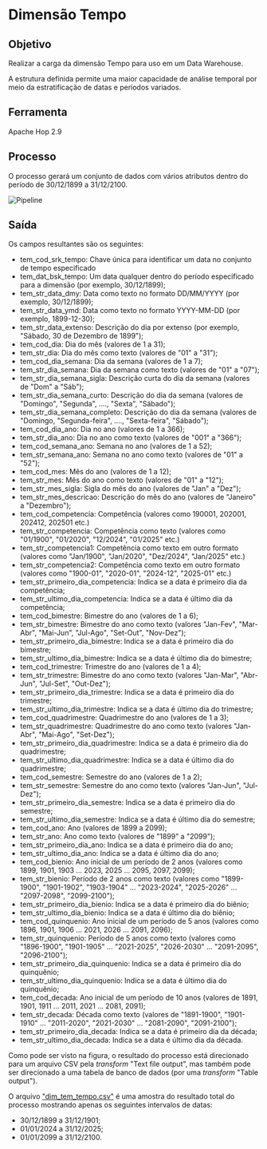 # Dimensão Tempo

## Objetivo
Realizar a carga da dimensão Tempo para uso em um Data Warehouse.

A estrutura definida permite uma maior capacidade de análise temporal por meio da estratificação de datas e períodos variados.

## Ferramenta
Apache Hop 2.9

## Processo
O processo gerará um conjunto de dados com vários atributos dentro do período de 30/12/1899 a 31/12/2100.

![Pipeline](dim_tem_tempo.png)

## Saída
Os campos resultantes são os seguintes:
- tem\_cod\_srk\_tempo: Chave única para identificar um data no conjunto de tempo especificado
- tem\_dat\_bsk\_tempo: Um data qualquer dentro do período especificado para a dimensão (por exemplo, 30/12/1899);
- tem\_str\_data\_dmy: Data como texto no formato DD/MM/YYYY (por exemplo, 30/12/1899);
- tem\_str\_data\_ymd: Data como texto no formato YYYY-MM-DD (por exemplo, 1899-12-30);
- tem\_str\_data_extenso: Descrição do dia por extenso (por exemplo, "Sábado, 30 de Dezembro de 1899");
- tem\_cod\_dia: Dia do mês (valores de 1 a 31);
- tem\_str\_dia: Dia do mês como texto (valores de "01" a "31");
- tem\_cod\_dia\_semana: Dia da semana (valores de 1 a 7);
- tem\_str\_dia\_semana: Dia da semana como texto (valores de "01" a "07");
- tem\_str\_dia\_semana_sigla: Descrição curta do dia da semana (valores de "Dom" a "Sáb");
- tem\_str\_dia\_semana_curto: Descrição do dia da semana (valores de "Domingo", "Segunda", ...., "Sexta", "Sábado");
- tem\_str\_dia\_semana_completo: Descrição do dia da semana (valores de "Domingo, "Segunda-feira", ...., "Sexta-feira", "Sábado");
- tem\_cod\_dia\_ano: Dia no ano (valores de 1 a 366);
- tem\_str\_dia\_ano: Dia no ano como texto (valores de "001" a "366");
- tem\_cod\_semana\_ano: Semana no ano (valores de 1 a 52);
- tem\_str\_semana\_ano: Semana no ano como texto (valores de "01" a "52");
- tem\_cod\_mes: Mês do ano (valores de 1 a 12);
- tem\_str\_mes: Mês do ano como texto (valores de "01" a "12");
- tem\_str\_mes_sigla: Sigla do mês do ano (valores de "Jan" a "Dez");
- tem\_str\_mes_descricao: Descrição do mês do ano (valores de "Janeiro" a "Dezembro");
- tem\_cod\_competencia: Competência (valores como 190001, 202001, 202412, 202501 etc.)
- tem\_str\_competencia: Competência como texto (valores como "01/1900", "01/2020", "12/2024", "01/2025" etc.)
- tem\_str\_competencia1: Competência como texto em outro formato (valores como "Jan/1900", "Jan/2020", "Dez/2024", "Jan/2025" etc.)
- tem\_str\_competencia2: Competência como texto em outro formato (valores como "1900-01", "2020-01", "2024-12", "2025-01" etc.)
- tem\_str\_primeiro\_dia\_competencia: Indica se a data é primeiro dia da competência;
- tem\_str\_ultimo\_dia\_competencia: Indica se a data é último dia da competência;
- tem\_cod\_bimestre: Bimestre do ano (valores de 1 a 6);
- tem\_str\_bimestre: Bimestre do ano como texto (valores "Jan-Fev", "Mar-Abr", "Mai-Jun", "Jul-Ago", "Set-Out", "Nov-Dez");
- tem\_str\_primeiro\_dia\_bimestre: Indica se a data é primeiro dia do bimestre;
- tem\_str\_ultimo\_dia\_bimestre: Indica se a data é último dia do bimestre;
- tem\_cod\_trimestre: Trimestre do ano (valores de 1 a 4);
- tem\_str\_trimestre: Bimestre do ano como texto (valores "Jan-Mar", "Abr-Jun", "Jul-Set", "Out-Dez");
- tem\_str\_primeiro\_dia\_trimestre: Indica se a data é primeiro dia do trimestre;
- tem\_str\_ultimo\_dia\_trimestre: Indica se a data é último dia do trimestre;
- tem\_cod\_quadrimestre: Quadrimestre do ano (valores de 1 a 3);
- tem\_str\_quadrimestre: Quadrimestre do ano como texto (valores "Jan-Abr", "Mai-Ago", "Set-Dez");
- tem\_str\_primeiro\_dia\_quadrimestre: Indica se a data é primeiro dia do quadrimestre;
- tem\_str\_ultimo\_dia\_quadrimestre: Indica se a data é último dia do quadrimestre;
- tem\_cod\_semestre: Semestre do ano (valores de 1 a 2);
- tem\_str\_semestre: Semestre do ano como texto (valores "Jan-Jun", "Jul-Dez");
- tem\_str\_primeiro\_dia\_semestre: Indica se a data é primeiro dia do semestre;
- tem\_str\_ultimo\_dia\_semestre: Indica se a data é último dia do semestre;
- tem\_cod\_ano: Ano (valores de 1899 a 2099);
- tem\_str\_ano: Ano como texto (valores de "1899" a "2099");
- tem\_str\_primeiro\_dia\_ano: Indica se a data é primeiro dia do ano;
- tem\_str\_ultimo\_dia\_ano: Indica se a data é último dia do ano;
- tem\_cod\_bienio: Ano inicial de um período de 2 anos (valores como 1899, 1901, 1903 ... 2023, 2025 ... 2095, 2097, 2099);
- tem\_str\_bienio: Período de 2 anos como texto (valores como "1899-1900", "1901-1902", "1903-1904" ... "2023-2024", "2025-2026" ... "2097-2098", "2099-2100");
- tem\_str\_primeiro\_dia\_bienio: Indica se a data é primeiro dia do biênio;
- tem\_str\_ultimo\_dia\_bienio: Indica se a data é último dia do biênio;
- tem\_cod\_quinquenio: Ano inicial de um período de 5 anos (valores como 1896, 1901, 1906 ... 2021, 2026 ... 2091, 2096);
- tem\_str\_quinquenio: Período de 5 anos como texto (valores como "1896-1900", "1901-1905" ... "2021-2025", "2026-2030" ... "2091-2095", "2096-2100");
- tem\_str\_primeiro\_dia\_quinquenio: Indica se a data é primeiro dia do quinquênio;
- tem\_str\_ultimo\_dia\_quinquenio: Indica se a data é último dia do quinquênio;
- tem\_cod\_decada: Ano inicial de um período de 10 anos (valores de 1891, 1901, 1911 ... 2011, 2021 ... 2081, 2091);
- tem\_str\_decada: Década como texto (valores de "1891-1900", "1901-1910" ... "2011-2020", "2021-2030" ... "2081-2090", "2091-2100");
- tem\_str\_primeiro\_dia\_decada: Indica se a data é primeiro dia da década;
- tem\_str\_ultimo\_dia\_decada: Indica se a data é último dia da década.

Como pode ser visto na figura, o resultado do processo está direcionado para um arquivo CSV pela *transform* "Text file output", mas também pode ser direcionado a uma tabela de banco de dados (por uma *transform* "Table output").

O arquivo ["dim_tem_tempo.csv"](dim_tem_tempo.csv) é uma amostra do resultado total do processo mostrando apenas os seguintes intervalos de datas:
- 30/12/1899 a 31/12/1901;
- 01/01/2024 a 31/12/2025;
- 01/01/2099 a 31/12/2100.

